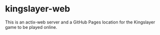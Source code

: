 # kingslayer-web

This is an actix-web server and a GitHub Pages location for the Kingslayer game to be played online.